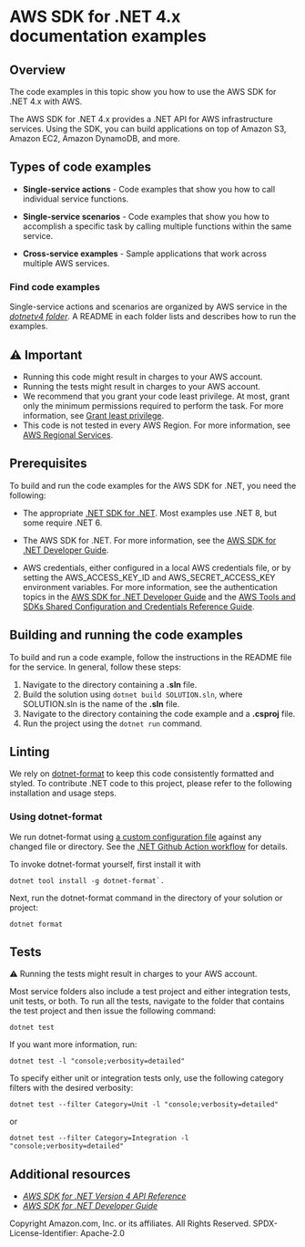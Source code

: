 # AWS SDK for .NET 4.x documentation examples

## Overview
The code examples in this topic show you how to use the AWS SDK for .NET 4.x with AWS.

The AWS SDK for .NET 4.x provides a .NET API for AWS infrastructure services. Using the SDK, you can build applications on top of Amazon S3, Amazon EC2, Amazon DynamoDB, and more.

## Types of code examples
* **Single-service actions** - Code examples that show you how to call individual service functions.

* **Single-service scenarios** - Code examples that show you how to accomplish a specific task by calling multiple functions within the same service.

* **Cross-service examples** - Sample applications that work across multiple AWS services.

### Find code examples
Single-service actions and scenarios are organized by AWS service in the [*dotnetv4 folder*](/dotnetv4/). A README in each folder lists and describes how to run the examples.


## ⚠️ Important
* Running this code might result in charges to your AWS account.
* Running the tests might result in charges to your AWS account.
*  We recommend that you grant your code least privilege. At most, grant only the minimum permissions required to perform the task. For more information, see [Grant least privilege](https://docs.aws.amazon.com/IAM/latest/UserGuide/best-practices.html#grant-least-privilege).
* This code is not tested in every AWS Region. For more information, see [AWS Regional Services](https://aws.amazon.com/about-aws/global-infrastructure/regional-product-services).

## Prerequisites

To build and run the code examples for the AWS SDK for .NET, you need the following:

- The appropriate [.NET SDK for .NET](https://dotnet.microsoft.com/en-us/download/visual-studio-sdks). Most examples use .NET 8, but some require .NET 6.

- The AWS SDK for .NET. For more information, see the [AWS SDK for .NET
Developer Guide](https://docs.aws.amazon.com/sdk-for-net/latest/developer-guide/welcome.html).

- AWS credentials, either configured in a local AWS credentials file, or by
setting the AWS_ACCESS_KEY_ID and AWS_SECRET_ACCESS_KEY environment variables.
For more information, see the authentication topics in the [AWS SDK for .NET Developer Guide](https://docs.aws.amazon.com/sdk-for-net/v4/developer-guide/creds-idc.html) and the [AWS Tools and SDKs Shared Configuration and Credentials Reference Guide](https://docs.aws.amazon.com/sdkref/latest/guide/access.html).

## Building and running the code examples

To build and run a code example, 
follow the instructions in the README file for the service.
In general, follow these steps:

1. Navigate to the directory containing a **.sln** file.
2. Build the solution using ```dotnet build SOLUTION.sln```, 
   where SOLUTION.sln is the name of the **.sln** file.
3. Navigate to the directory containing the code example
   and a **.csproj** file.
4. Run the project using the ```dotnet run``` command.

## Linting
We rely on [dotnet-format](https://github.com/dotnet/format) to keep this code consistently formatted and styled.
To contribute .NET code to this project, please refer to the following installation and usage steps.

### Using dotnet-format
We run dotnet-format using [a custom configuration file](.editorconfig) against any changed file or directory. See the [.NET Github Action workflow](../.github/workflows/dotnet-check.yml) for details.

To invoke dotnet-format yourself, first install it with

```
dotnet tool install -g dotnet-format`.
```

Next, run the dotnet-format command in the directory of your solution or project:

```
dotnet format
```


## Tests
⚠️ Running the tests might result in charges to your AWS account.

Most service folders also include a test project and either integration tests, unit tests, or both. 
To run all the tests, navigate to the folder that contains the test project and then issue the following command:

```
dotnet test
```

If you want more information, run:

```
dotnet test -l "console;verbosity=detailed"
```

To specify either unit or integration tests only, use the following category filters with the desired verbosity:
```
dotnet test --filter Category=Unit -l "console;verbosity=detailed"
```
or
```
dotnet test --filter Category=Integration -l "console;verbosity=detailed"
```

## Additional resources

* [*AWS SDK for .NET Version 4 API Reference*](https://docs.aws.amazon.com/sdkfornet/v4/apidocs/index.html)
* [*AWS SDK for .NET Developer Guide*](https://docs.aws.amazon.com/sdk-for-net/v4/developer-guide/welcome.html)

Copyright Amazon.com, Inc. or its affiliates. All Rights Reserved. SPDX-License-Identifier: Apache-2.0
